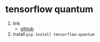 # tensorflow quantum

1. link
   * [github](https://github.com/tensorflow/quantum)
2. install `pip install tensorflow-quantum`
